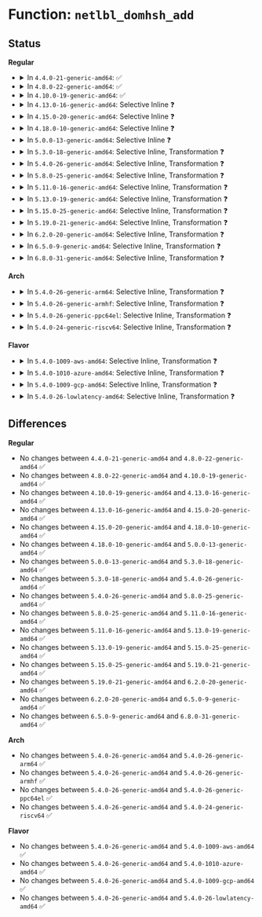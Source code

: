 # Function: <code>netlbl_domhsh_add</code>

## Status
<b>Regular</b>
<ul>
<li>
<details>
<summary>In <code>4.4.0-21-generic-amd64</code>: ✅</summary>

```c
int netlbl_domhsh_add(struct netlbl_dom_map * entry, struct netlbl_audit * audit_info)
```

```json
{
  "name": "netlbl_domhsh_add",
  "collision_type": "Unique Global",
  "inline_type": "No",
  "funcs": [
    {
      "addr": 18446744071587283984,
      "name": "netlbl_domhsh_add",
      "external": true,
      "loc": "net/netlabel/netlabel_domainhash.c:365",
      "file": "net/netlabel/netlabel_domainhash.c",
      "inline": "seen, unknown",
      "caller_inline": [],
      "caller_func": [
        "net/netlabel/netlabel_kapi.c:netlbl_cfg_unlbl_map_add",
        "net/netlabel/netlabel_kapi.c:netlbl_cfg_cipsov4_map_add",
        "net/netlabel/netlabel_domainhash.c:netlbl_domhsh_add_default"
      ]
    }
  ],
  "symbols": [
    {
      "addr": 18446744071587283984,
      "name": "netlbl_domhsh_add",
      "section": ".text",
      "bind": "STB_GLOBAL",
      "size": 1456
    }
  ]
}
```
</details>
</li>
<li>
<details>
<summary>In <code>4.8.0-22-generic-amd64</code>: ✅</summary>

```c
int netlbl_domhsh_add(struct netlbl_dom_map * entry, struct netlbl_audit * audit_info)
```

```json
{
  "name": "netlbl_domhsh_add",
  "collision_type": "Unique Global",
  "inline_type": "No",
  "funcs": [
    {
      "addr": 18446744071587751104,
      "name": "netlbl_domhsh_add",
      "external": true,
      "loc": "net/netlabel/netlabel_domainhash.c:417",
      "file": "net/netlabel/netlabel_domainhash.c",
      "inline": "seen, unknown",
      "caller_inline": [],
      "caller_func": [
        "net/netlabel/netlabel_kapi.c:netlbl_cfg_calipso_map_add",
        "net/netlabel/netlabel_kapi.c:netlbl_cfg_cipsov4_map_add",
        "net/netlabel/netlabel_kapi.c:netlbl_cfg_unlbl_map_add",
        "net/netlabel/netlabel_domainhash.c:netlbl_domhsh_add_default"
      ]
    }
  ],
  "symbols": [
    {
      "addr": 18446744071587751104,
      "name": "netlbl_domhsh_add",
      "section": ".text",
      "bind": "STB_GLOBAL",
      "size": 1683
    }
  ]
}
```
</details>
</li>
<li>
<details>
<summary>In <code>4.10.0-19-generic-amd64</code>: ✅</summary>

```c
int netlbl_domhsh_add(struct netlbl_dom_map * entry, struct netlbl_audit * audit_info)
```

```json
{
  "name": "netlbl_domhsh_add",
  "collision_type": "Unique Global",
  "inline_type": "No",
  "funcs": [
    {
      "addr": 18446744071587966320,
      "name": "netlbl_domhsh_add",
      "external": true,
      "loc": "net/netlabel/netlabel_domainhash.c:417",
      "file": "net/netlabel/netlabel_domainhash.c",
      "inline": "seen, unknown",
      "caller_inline": [],
      "caller_func": [
        "net/netlabel/netlabel_kapi.c:netlbl_cfg_calipso_map_add",
        "net/netlabel/netlabel_kapi.c:netlbl_cfg_cipsov4_map_add",
        "net/netlabel/netlabel_kapi.c:netlbl_cfg_unlbl_map_add",
        "net/netlabel/netlabel_domainhash.c:netlbl_domhsh_add_default"
      ]
    }
  ],
  "symbols": [
    {
      "addr": 18446744071587966320,
      "name": "netlbl_domhsh_add",
      "section": ".text",
      "bind": "STB_GLOBAL",
      "size": 1683
    }
  ]
}
```
</details>
</li>
<li>
<details>
<summary>In <code>4.13.0-16-generic-amd64</code>: Selective Inline ❓</summary>

```c
int netlbl_domhsh_add(struct netlbl_dom_map * entry, struct netlbl_audit * audit_info)
```

```json
{
  "name": "netlbl_domhsh_add",
  "collision_type": "Unique Global",
  "inline_type": "Selective",
  "funcs": [
    {
      "addr": 18446744071588124448,
      "name": "netlbl_domhsh_add",
      "external": true,
      "loc": "net/netlabel/netlabel_domainhash.c:417",
      "file": "net/netlabel/netlabel_domainhash.c",
      "inline": "not declared, inlined",
      "caller_inline": [],
      "caller_func": [
        "net/netlabel/netlabel_kapi.c:netlbl_cfg_calipso_map_add",
        "net/netlabel/netlabel_kapi.c:netlbl_cfg_cipsov4_map_add",
        "net/netlabel/netlabel_kapi.c:netlbl_cfg_unlbl_map_add",
        "net/netlabel/netlabel_domainhash.c:netlbl_domhsh_add_default"
      ]
    }
  ],
  "symbols": [
    {
      "addr": 18446744071588124448,
      "name": "netlbl_domhsh_add",
      "section": ".text",
      "bind": "STB_GLOBAL",
      "size": 1683
    }
  ]
}
```
</details>
</li>
<li>
<details>
<summary>In <code>4.15.0-20-generic-amd64</code>: Selective Inline ❓</summary>

```c
int netlbl_domhsh_add(struct netlbl_dom_map * entry, struct netlbl_audit * audit_info)
```

```json
{
  "name": "netlbl_domhsh_add",
  "collision_type": "Unique Global",
  "inline_type": "Selective",
  "funcs": [
    {
      "addr": 18446744071588672272,
      "name": "netlbl_domhsh_add",
      "external": true,
      "loc": "net/netlabel/netlabel_domainhash.c:417",
      "file": "net/netlabel/netlabel_domainhash.c",
      "inline": "not declared, inlined",
      "caller_inline": [],
      "caller_func": [
        "net/netlabel/netlabel_kapi.c:netlbl_cfg_calipso_map_add",
        "net/netlabel/netlabel_kapi.c:netlbl_cfg_cipsov4_map_add",
        "net/netlabel/netlabel_kapi.c:netlbl_cfg_unlbl_map_add",
        "net/netlabel/netlabel_domainhash.c:netlbl_domhsh_add_default"
      ]
    }
  ],
  "symbols": [
    {
      "addr": 18446744071588672272,
      "name": "netlbl_domhsh_add",
      "section": ".text",
      "bind": "STB_GLOBAL",
      "size": 1683
    }
  ]
}
```
</details>
</li>
<li>
<details>
<summary>In <code>4.18.0-10-generic-amd64</code>: Selective Inline ❓</summary>

```c
int netlbl_domhsh_add(struct netlbl_dom_map * entry, struct netlbl_audit * audit_info)
```

```json
{
  "name": "netlbl_domhsh_add",
  "collision_type": "Unique Global",
  "inline_type": "Selective",
  "funcs": [
    {
      "addr": 18446744071589038832,
      "name": "netlbl_domhsh_add",
      "external": true,
      "loc": "net/netlabel/netlabel_domainhash.c:417",
      "file": "net/netlabel/netlabel_domainhash.c",
      "inline": "not declared, inlined",
      "caller_inline": [],
      "caller_func": [
        "net/netlabel/netlabel_kapi.c:netlbl_cfg_calipso_map_add",
        "net/netlabel/netlabel_kapi.c:netlbl_cfg_cipsov4_map_add",
        "net/netlabel/netlabel_kapi.c:netlbl_cfg_unlbl_map_add",
        "net/netlabel/netlabel_domainhash.c:netlbl_domhsh_add_default"
      ]
    }
  ],
  "symbols": [
    {
      "addr": 18446744071589038832,
      "name": "netlbl_domhsh_add",
      "section": ".text",
      "bind": "STB_GLOBAL",
      "size": 1689
    }
  ]
}
```
</details>
</li>
<li>
<details>
<summary>In <code>5.0.0-13-generic-amd64</code>: Selective Inline ❓</summary>

```c
int netlbl_domhsh_add(struct netlbl_dom_map * entry, struct netlbl_audit * audit_info)
```

```json
{
  "name": "netlbl_domhsh_add",
  "collision_type": "Unique Global",
  "inline_type": "Selective",
  "funcs": [
    {
      "addr": 18446744071589264832,
      "name": "netlbl_domhsh_add",
      "external": true,
      "loc": "net/netlabel/netlabel_domainhash.c:417",
      "file": "net/netlabel/netlabel_domainhash.c",
      "inline": "not declared, inlined",
      "caller_inline": [],
      "caller_func": [
        "net/netlabel/netlabel_kapi.c:netlbl_cfg_calipso_map_add",
        "net/netlabel/netlabel_kapi.c:netlbl_cfg_cipsov4_map_add",
        "net/netlabel/netlabel_kapi.c:netlbl_cfg_unlbl_map_add",
        "net/netlabel/netlabel_domainhash.c:netlbl_domhsh_add_default"
      ]
    }
  ],
  "symbols": [
    {
      "addr": 18446744071589264832,
      "name": "netlbl_domhsh_add",
      "section": ".text",
      "bind": "STB_GLOBAL",
      "size": 1689
    }
  ]
}
```
</details>
</li>
<li>
<details>
<summary>In <code>5.3.0-18-generic-amd64</code>: Selective Inline, Transformation ❓</summary>

```c
int netlbl_domhsh_add(struct netlbl_dom_map * entry, struct netlbl_audit * audit_info)
```

```json
{
  "name": "netlbl_domhsh_add",
  "collision_type": "Unique Global",
  "inline_type": "Selective",
  "funcs": [
    {
      "addr": 18446744071589720112,
      "name": "netlbl_domhsh_add",
      "external": true,
      "loc": "net/netlabel/netlabel_domainhash.c:403",
      "file": "net/netlabel/netlabel_domainhash.c",
      "inline": "not declared, inlined",
      "caller_inline": [],
      "caller_func": [
        "net/netlabel/netlabel_kapi.c:netlbl_cfg_calipso_map_add",
        "net/netlabel/netlabel_kapi.c:netlbl_cfg_cipsov4_map_add",
        "net/netlabel/netlabel_kapi.c:netlbl_cfg_unlbl_map_add",
        "net/netlabel/netlabel_domainhash.c:netlbl_domhsh_add_default"
      ]
    }
  ],
  "symbols": [
    {
      "addr": 18446744071589720112,
      "name": "netlbl_domhsh_add.part.0",
      "section": ".text",
      "bind": "STB_LOCAL",
      "size": 1371
    },
    {
      "addr": 18446744071589721488,
      "name": "netlbl_domhsh_add",
      "section": ".text",
      "bind": "STB_GLOBAL",
      "size": 365
    }
  ]
}
```
</details>
</li>
<li>
<details>
<summary>In <code>5.4.0-26-generic-amd64</code>: Selective Inline, Transformation ❓</summary>

```c
int netlbl_domhsh_add(struct netlbl_dom_map * entry, struct netlbl_audit * audit_info)
```

```json
{
  "name": "netlbl_domhsh_add",
  "collision_type": "Unique Global",
  "inline_type": "Selective",
  "funcs": [
    {
      "addr": 18446744071589944416,
      "name": "netlbl_domhsh_add",
      "external": true,
      "loc": "net/netlabel/netlabel_domainhash.c:403",
      "file": "net/netlabel/netlabel_domainhash.c",
      "inline": "not declared, inlined",
      "caller_inline": [],
      "caller_func": [
        "net/netlabel/netlabel_kapi.c:netlbl_cfg_calipso_map_add",
        "net/netlabel/netlabel_kapi.c:netlbl_cfg_cipsov4_map_add",
        "net/netlabel/netlabel_kapi.c:netlbl_cfg_unlbl_map_add",
        "net/netlabel/netlabel_domainhash.c:netlbl_domhsh_add_default"
      ]
    }
  ],
  "symbols": [
    {
      "addr": 18446744071589944416,
      "name": "netlbl_domhsh_add.part.0",
      "section": ".text",
      "bind": "STB_LOCAL",
      "size": 1371
    },
    {
      "addr": 18446744071589945792,
      "name": "netlbl_domhsh_add",
      "section": ".text",
      "bind": "STB_GLOBAL",
      "size": 365
    }
  ]
}
```
</details>
</li>
<li>
<details>
<summary>In <code>5.8.0-25-generic-amd64</code>: Selective Inline, Transformation ❓</summary>

```c
int netlbl_domhsh_add(struct netlbl_dom_map * entry, struct netlbl_audit * audit_info)
```

```json
{
  "name": "netlbl_domhsh_add",
  "collision_type": "Unique Global",
  "inline_type": "Selective",
  "funcs": [
    {
      "addr": 18446744071590975877,
      "name": "netlbl_domhsh_add",
      "external": true,
      "loc": "net/netlabel/netlabel_domainhash.c:405",
      "file": "net/netlabel/netlabel_domainhash.c",
      "inline": "not declared, inlined",
      "caller_inline": [
        "net/netlabel/netlabel_domainhash.c:netlbl_domhsh_add_default"
      ],
      "caller_func": [
        "net/netlabel/netlabel_kapi.c:netlbl_cfg_calipso_map_add",
        "net/netlabel/netlabel_kapi.c:netlbl_cfg_cipsov4_map_add",
        "net/netlabel/netlabel_kapi.c:netlbl_cfg_unlbl_map_add",
        "net/netlabel/netlabel_domainhash.c:netlbl_domhsh_add_default",
        "net/netlabel/netlabel_mgmt.c:netlbl_mgmt_add_common"
      ]
    }
  ],
  "symbols": [
    {
      "addr": 18446744071590974432,
      "name": "netlbl_domhsh_add.part.0",
      "section": ".text",
      "bind": "STB_LOCAL",
      "size": 1384
    },
    {
      "addr": 18446744071590975824,
      "name": "netlbl_domhsh_add",
      "section": ".text",
      "bind": "STB_GLOBAL",
      "size": 45
    }
  ]
}
```
</details>
</li>
<li>
<details>
<summary>In <code>5.11.0-16-generic-amd64</code>: Selective Inline, Transformation ❓</summary>

```c
int netlbl_domhsh_add(struct netlbl_dom_map * entry, struct netlbl_audit * audit_info)
```

```json
{
  "name": "netlbl_domhsh_add",
  "collision_type": "Unique Global",
  "inline_type": "Selective",
  "funcs": [
    {
      "addr": 18446744071591040659,
      "name": "netlbl_domhsh_add",
      "external": true,
      "loc": "net/netlabel/netlabel_domainhash.c:405",
      "file": "net/netlabel/netlabel_domainhash.c",
      "inline": "not declared, inlined",
      "caller_inline": [
        "net/netlabel/netlabel_domainhash.c:netlbl_domhsh_add_default"
      ],
      "caller_func": [
        "net/netlabel/netlabel_kapi.c:netlbl_cfg_calipso_map_add",
        "net/netlabel/netlabel_kapi.c:netlbl_cfg_cipsov4_map_add",
        "net/netlabel/netlabel_kapi.c:netlbl_cfg_unlbl_map_add",
        "net/netlabel/netlabel_domainhash.c:netlbl_domhsh_add_default",
        "net/netlabel/netlabel_mgmt.c:netlbl_mgmt_add_common"
      ]
    }
  ],
  "symbols": [
    {
      "addr": 18446744071591039216,
      "name": "netlbl_domhsh_add.part.0",
      "section": ".text",
      "bind": "STB_LOCAL",
      "size": 1374
    },
    {
      "addr": 18446744071591040592,
      "name": "netlbl_domhsh_add",
      "section": ".text",
      "bind": "STB_GLOBAL",
      "size": 45
    }
  ]
}
```
</details>
</li>
<li>
<details>
<summary>In <code>5.13.0-19-generic-amd64</code>: Selective Inline, Transformation ❓</summary>

```c
int netlbl_domhsh_add(struct netlbl_dom_map * entry, struct netlbl_audit * audit_info)
```

```json
{
  "name": "netlbl_domhsh_add",
  "collision_type": "Unique Global",
  "inline_type": "Selective",
  "funcs": [
    {
      "addr": 18446744071590971235,
      "name": "netlbl_domhsh_add",
      "external": true,
      "loc": "net/netlabel/netlabel_domainhash.c:405",
      "file": "net/netlabel/netlabel_domainhash.c",
      "inline": "not declared, inlined",
      "caller_inline": [
        "net/netlabel/netlabel_domainhash.c:netlbl_domhsh_add_default"
      ],
      "caller_func": [
        "net/netlabel/netlabel_kapi.c:netlbl_cfg_calipso_map_add",
        "net/netlabel/netlabel_kapi.c:netlbl_cfg_cipsov4_map_add",
        "net/netlabel/netlabel_kapi.c:netlbl_cfg_unlbl_map_add",
        "net/netlabel/netlabel_domainhash.c:netlbl_domhsh_add_default",
        "net/netlabel/netlabel_mgmt.c:netlbl_mgmt_add_common"
      ]
    }
  ],
  "symbols": [
    {
      "addr": 18446744071590969792,
      "name": "netlbl_domhsh_add.part.0",
      "section": ".text",
      "bind": "STB_LOCAL",
      "size": 1368
    },
    {
      "addr": 18446744071590971168,
      "name": "netlbl_domhsh_add",
      "section": ".text",
      "bind": "STB_GLOBAL",
      "size": 45
    }
  ]
}
```
</details>
</li>
<li>
<details>
<summary>In <code>5.15.0-25-generic-amd64</code>: Selective Inline, Transformation ❓</summary>

```c
int netlbl_domhsh_add(struct netlbl_dom_map * entry, struct netlbl_audit * audit_info)
```

```json
{
  "name": "netlbl_domhsh_add",
  "collision_type": "Unique Global",
  "inline_type": "Selective",
  "funcs": [
    {
      "addr": 18446744071591808771,
      "name": "netlbl_domhsh_add",
      "external": true,
      "loc": "net/netlabel/netlabel_domainhash.c:405",
      "file": "net/netlabel/netlabel_domainhash.c",
      "inline": "not declared, inlined",
      "caller_inline": [
        "net/netlabel/netlabel_domainhash.c:netlbl_domhsh_add_default"
      ],
      "caller_func": [
        "net/netlabel/netlabel_kapi.c:netlbl_cfg_calipso_map_add",
        "net/netlabel/netlabel_kapi.c:netlbl_cfg_cipsov4_map_add",
        "net/netlabel/netlabel_kapi.c:netlbl_cfg_unlbl_map_add",
        "net/netlabel/netlabel_domainhash.c:netlbl_domhsh_add_default",
        "net/netlabel/netlabel_mgmt.c:netlbl_mgmt_add_common"
      ]
    }
  ],
  "symbols": [
    {
      "addr": 18446744071591807328,
      "name": "netlbl_domhsh_add.part.0",
      "section": ".text",
      "bind": "STB_LOCAL",
      "size": 1368
    },
    {
      "addr": 18446744071591808704,
      "name": "netlbl_domhsh_add",
      "section": ".text",
      "bind": "STB_GLOBAL",
      "size": 45
    }
  ]
}
```
</details>
</li>
<li>
<details>
<summary>In <code>5.19.0-21-generic-amd64</code>: Selective Inline, Transformation ❓</summary>

```c
int netlbl_domhsh_add(struct netlbl_dom_map * entry, struct netlbl_audit * audit_info)
```

```json
{
  "name": "netlbl_domhsh_add",
  "collision_type": "Unique Global",
  "inline_type": "Selective",
  "funcs": [
    {
      "addr": 18446744071593520626,
      "name": "netlbl_domhsh_add",
      "external": true,
      "loc": "net/netlabel/netlabel_domainhash.c:405",
      "file": "net/netlabel/netlabel_domainhash.c",
      "inline": "not declared, inlined",
      "caller_inline": [
        "net/netlabel/netlabel_domainhash.c:netlbl_domhsh_add_default"
      ],
      "caller_func": [
        "net/netlabel/netlabel_kapi.c:netlbl_cfg_calipso_map_add",
        "net/netlabel/netlabel_kapi.c:netlbl_cfg_cipsov4_map_add",
        "net/netlabel/netlabel_kapi.c:netlbl_cfg_unlbl_map_add",
        "net/netlabel/netlabel_domainhash.c:netlbl_domhsh_add_default",
        "net/netlabel/netlabel_mgmt.c:netlbl_mgmt_add_common"
      ]
    }
  ],
  "symbols": [
    {
      "addr": 18446744071593519136,
      "name": "netlbl_domhsh_add.part.0",
      "section": ".text",
      "bind": "STB_LOCAL",
      "size": 1402
    },
    {
      "addr": 18446744071593520544,
      "name": "netlbl_domhsh_add",
      "section": ".text",
      "bind": "STB_GLOBAL",
      "size": 51
    }
  ]
}
```
</details>
</li>
<li>
<details>
<summary>In <code>6.2.0-20-generic-amd64</code>: Selective Inline, Transformation ❓</summary>

```c
int netlbl_domhsh_add(struct netlbl_dom_map * entry, struct netlbl_audit * audit_info)
```

```json
{
  "name": "netlbl_domhsh_add",
  "collision_type": "Unique Global",
  "inline_type": "Selective",
  "funcs": [
    {
      "addr": 18446744071595440770,
      "name": "netlbl_domhsh_add",
      "external": true,
      "loc": "net/netlabel/netlabel_domainhash.c:405",
      "file": "net/netlabel/netlabel_domainhash.c",
      "inline": "not declared, inlined",
      "caller_inline": [
        "net/netlabel/netlabel_domainhash.c:netlbl_domhsh_add_default"
      ],
      "caller_func": [
        "net/netlabel/netlabel_kapi.c:netlbl_cfg_calipso_map_add",
        "net/netlabel/netlabel_kapi.c:netlbl_cfg_cipsov4_map_add",
        "net/netlabel/netlabel_kapi.c:netlbl_cfg_unlbl_map_add",
        "net/netlabel/netlabel_domainhash.c:netlbl_domhsh_add_default",
        "net/netlabel/netlabel_mgmt.c:netlbl_mgmt_add_common"
      ]
    }
  ],
  "symbols": [
    {
      "addr": 18446744071595439248,
      "name": "netlbl_domhsh_add.part.0",
      "section": ".text",
      "bind": "STB_LOCAL",
      "size": 1402
    },
    {
      "addr": 18446744071595440672,
      "name": "netlbl_domhsh_add",
      "section": ".text",
      "bind": "STB_GLOBAL",
      "size": 51
    }
  ]
}
```
</details>
</li>
<li>
<details>
<summary>In <code>6.5.0-9-generic-amd64</code>: Selective Inline, Transformation ❓</summary>

```c
int netlbl_domhsh_add(struct netlbl_dom_map * entry, struct netlbl_audit * audit_info)
```

```json
{
  "name": "netlbl_domhsh_add",
  "collision_type": "Unique Global",
  "inline_type": "Selective",
  "funcs": [
    {
      "addr": 18446744071595947746,
      "name": "netlbl_domhsh_add",
      "external": true,
      "loc": "net/netlabel/netlabel_domainhash.c:405",
      "file": "net/netlabel/netlabel_domainhash.c",
      "inline": "not declared, inlined",
      "caller_inline": [
        "net/netlabel/netlabel_domainhash.c:netlbl_domhsh_add_default"
      ],
      "caller_func": [
        "net/netlabel/netlabel_kapi.c:netlbl_cfg_calipso_map_add",
        "net/netlabel/netlabel_kapi.c:netlbl_cfg_cipsov4_map_add",
        "net/netlabel/netlabel_kapi.c:netlbl_cfg_unlbl_map_add",
        "net/netlabel/netlabel_domainhash.c:netlbl_domhsh_add_default",
        "net/netlabel/netlabel_mgmt.c:netlbl_mgmt_add_common"
      ]
    }
  ],
  "symbols": [
    {
      "addr": 18446744071595946224,
      "name": "netlbl_domhsh_add.part.0",
      "section": ".text",
      "bind": "STB_LOCAL",
      "size": 1400
    },
    {
      "addr": 18446744071595947648,
      "name": "netlbl_domhsh_add",
      "section": ".text",
      "bind": "STB_GLOBAL",
      "size": 51
    }
  ]
}
```
</details>
</li>
<li>
<details>
<summary>In <code>6.8.0-31-generic-amd64</code>: Selective Inline, Transformation ❓</summary>

```c
int netlbl_domhsh_add(struct netlbl_dom_map * entry, struct netlbl_audit * audit_info)
```

```json
{
  "name": "netlbl_domhsh_add",
  "collision_type": "Unique Global",
  "inline_type": "Selective",
  "funcs": [
    {
      "addr": 18446744071596809618,
      "name": "netlbl_domhsh_add",
      "external": true,
      "loc": "net/netlabel/netlabel_domainhash.c:405",
      "file": "net/netlabel/netlabel_domainhash.c",
      "inline": "not declared, inlined",
      "caller_inline": [
        "net/netlabel/netlabel_domainhash.c:netlbl_domhsh_add_default"
      ],
      "caller_func": [
        "net/netlabel/netlabel_kapi.c:netlbl_cfg_calipso_map_add",
        "net/netlabel/netlabel_kapi.c:netlbl_cfg_cipsov4_map_add",
        "net/netlabel/netlabel_kapi.c:netlbl_cfg_unlbl_map_add",
        "net/netlabel/netlabel_domainhash.c:netlbl_domhsh_add_default",
        "net/netlabel/netlabel_mgmt.c:netlbl_mgmt_add_common"
      ]
    }
  ],
  "symbols": [
    {
      "addr": 18446744071596808048,
      "name": "netlbl_domhsh_add.part.0",
      "section": ".text",
      "bind": "STB_LOCAL",
      "size": 1447
    },
    {
      "addr": 18446744071596809520,
      "name": "netlbl_domhsh_add",
      "section": ".text",
      "bind": "STB_GLOBAL",
      "size": 51
    }
  ]
}
```
</details>
</li>
</ul>
<b>Arch</b>
<ul>
<li>
<details>
<summary>In <code>5.4.0-26-generic-arm64</code>: Selective Inline, Transformation ❓</summary>

```c
int netlbl_domhsh_add(struct netlbl_dom_map * entry, struct netlbl_audit * audit_info)
```

```json
{
  "name": "netlbl_domhsh_add",
  "collision_type": "Unique Global",
  "inline_type": "Selective",
  "funcs": [
    {
      "addr": 18446603336503675784,
      "name": "netlbl_domhsh_add",
      "external": true,
      "loc": "net/netlabel/netlabel_domainhash.c:403",
      "file": "net/netlabel/netlabel_domainhash.c",
      "inline": "not declared, inlined",
      "caller_inline": [],
      "caller_func": [
        "net/netlabel/netlabel_kapi.c:netlbl_cfg_calipso_map_add",
        "net/netlabel/netlabel_kapi.c:netlbl_cfg_calipso_map_add",
        "net/netlabel/netlabel_kapi.c:netlbl_cfg_cipsov4_map_add",
        "net/netlabel/netlabel_kapi.c:netlbl_cfg_cipsov4_map_add",
        "net/netlabel/netlabel_kapi.c:netlbl_cfg_unlbl_map_add",
        "net/netlabel/netlabel_kapi.c:netlbl_cfg_unlbl_map_add",
        "net/netlabel/netlabel_domainhash.c:netlbl_domhsh_add_default"
      ]
    }
  ],
  "symbols": [
    {
      "addr": 18446603336503675784,
      "name": "netlbl_domhsh_add.part.0",
      "section": ".text",
      "bind": "STB_LOCAL",
      "size": 1604
    },
    {
      "addr": 18446603336503677392,
      "name": "netlbl_domhsh_add",
      "section": ".text",
      "bind": "STB_GLOBAL",
      "size": 492
    }
  ]
}
```
</details>
</li>
<li>
<details>
<summary>In <code>5.4.0-26-generic-armhf</code>: Selective Inline, Transformation ❓</summary>

```c
int netlbl_domhsh_add(struct netlbl_dom_map * entry, struct netlbl_audit * audit_info)
```

```json
{
  "name": "netlbl_domhsh_add",
  "collision_type": "Unique Global",
  "inline_type": "Selective",
  "funcs": [
    {
      "addr": 3236312576,
      "name": "netlbl_domhsh_add",
      "external": true,
      "loc": "net/netlabel/netlabel_domainhash.c:403",
      "file": "net/netlabel/netlabel_domainhash.c",
      "inline": "not declared, inlined",
      "caller_inline": [],
      "caller_func": [
        "net/netlabel/netlabel_kapi.c:netlbl_cfg_calipso_map_add",
        "net/netlabel/netlabel_kapi.c:netlbl_cfg_cipsov4_map_add",
        "net/netlabel/netlabel_kapi.c:netlbl_cfg_unlbl_map_add",
        "net/netlabel/netlabel_domainhash.c:netlbl_domhsh_add_default",
        "net/netlabel/netlabel_mgmt.c:netlbl_mgmt_add_common"
      ]
    }
  ],
  "symbols": [
    {
      "addr": 3236312576,
      "name": "netlbl_domhsh_add.part.0",
      "section": ".text",
      "bind": "STB_LOCAL",
      "size": 1640
    },
    {
      "addr": 3236314216,
      "name": "netlbl_domhsh_add",
      "section": ".text",
      "bind": "STB_GLOBAL",
      "size": 484
    }
  ]
}
```
</details>
</li>
<li>
<details>
<summary>In <code>5.4.0-26-generic-ppc64el</code>: Selective Inline, Transformation ❓</summary>

```c
int netlbl_domhsh_add(struct netlbl_dom_map * entry, struct netlbl_audit * audit_info)
```

```json
{
  "name": "netlbl_domhsh_add",
  "collision_type": "Unique Global",
  "inline_type": "Selective",
  "funcs": [
    {
      "addr": 13835058055297501488,
      "name": "netlbl_domhsh_add",
      "external": true,
      "loc": "net/netlabel/netlabel_domainhash.c:403",
      "file": "net/netlabel/netlabel_domainhash.c",
      "inline": "not declared, inlined",
      "caller_inline": [],
      "caller_func": [
        "net/netlabel/netlabel_kapi.c:netlbl_cfg_calipso_map_add",
        "net/netlabel/netlabel_kapi.c:netlbl_cfg_cipsov4_map_add",
        "net/netlabel/netlabel_kapi.c:netlbl_cfg_unlbl_map_add",
        "net/netlabel/netlabel_domainhash.c:netlbl_domhsh_add_default"
      ]
    }
  ],
  "symbols": [
    {
      "addr": 13835058055297501488,
      "name": "netlbl_domhsh_add.part.0",
      "section": ".text",
      "bind": "STB_LOCAL",
      "size": 1880
    },
    {
      "addr": 13835058055297503376,
      "name": "netlbl_domhsh_add",
      "section": ".text",
      "bind": "STB_GLOBAL",
      "size": 560
    }
  ]
}
```
</details>
</li>
<li>
<details>
<summary>In <code>5.4.0-24-generic-riscv64</code>: Selective Inline, Transformation ❓</summary>

```c
int netlbl_domhsh_add(struct netlbl_dom_map * entry, struct netlbl_audit * audit_info)
```

```json
{
  "name": "netlbl_domhsh_add",
  "collision_type": "Unique Global",
  "inline_type": "Selective",
  "funcs": [
    {
      "addr": 18446743936279612184,
      "name": "netlbl_domhsh_add",
      "external": true,
      "loc": "net/netlabel/netlabel_domainhash.c:403",
      "file": "net/netlabel/netlabel_domainhash.c",
      "inline": "not declared, inlined",
      "caller_inline": [],
      "caller_func": [
        "net/netlabel/netlabel_kapi.c:netlbl_cfg_calipso_map_add",
        "net/netlabel/netlabel_kapi.c:netlbl_cfg_cipsov4_map_add",
        "net/netlabel/netlabel_kapi.c:netlbl_cfg_unlbl_map_add",
        "net/netlabel/netlabel_domainhash.c:netlbl_domhsh_add_default"
      ]
    }
  ],
  "symbols": [
    {
      "addr": 18446743936279612184,
      "name": "netlbl_domhsh_add.part.0",
      "section": ".text",
      "bind": "STB_LOCAL",
      "size": 1172
    },
    {
      "addr": 18446743936279613356,
      "name": "netlbl_domhsh_add",
      "section": ".text",
      "bind": "STB_GLOBAL",
      "size": 374
    }
  ]
}
```
</details>
</li>
</ul>
<b>Flavor</b>
<ul>
<li>
<details>
<summary>In <code>5.4.0-1009-aws-amd64</code>: Selective Inline, Transformation ❓</summary>

```c
int netlbl_domhsh_add(struct netlbl_dom_map * entry, struct netlbl_audit * audit_info)
```

```json
{
  "name": "netlbl_domhsh_add",
  "collision_type": "Unique Global",
  "inline_type": "Selective",
  "funcs": [
    {
      "addr": 18446744071589548016,
      "name": "netlbl_domhsh_add",
      "external": true,
      "loc": "net/netlabel/netlabel_domainhash.c:403",
      "file": "net/netlabel/netlabel_domainhash.c",
      "inline": "not declared, inlined",
      "caller_inline": [],
      "caller_func": [
        "net/netlabel/netlabel_kapi.c:netlbl_cfg_calipso_map_add",
        "net/netlabel/netlabel_kapi.c:netlbl_cfg_cipsov4_map_add",
        "net/netlabel/netlabel_kapi.c:netlbl_cfg_unlbl_map_add",
        "net/netlabel/netlabel_domainhash.c:netlbl_domhsh_add_default"
      ]
    }
  ],
  "symbols": [
    {
      "addr": 18446744071589548016,
      "name": "netlbl_domhsh_add.part.0",
      "section": ".text",
      "bind": "STB_LOCAL",
      "size": 1371
    },
    {
      "addr": 18446744071589549392,
      "name": "netlbl_domhsh_add",
      "section": ".text",
      "bind": "STB_GLOBAL",
      "size": 365
    }
  ]
}
```
</details>
</li>
<li>
<details>
<summary>In <code>5.4.0-1010-azure-amd64</code>: Selective Inline, Transformation ❓</summary>

```c
int netlbl_domhsh_add(struct netlbl_dom_map * entry, struct netlbl_audit * audit_info)
```

```json
{
  "name": "netlbl_domhsh_add",
  "collision_type": "Unique Global",
  "inline_type": "Selective",
  "funcs": [
    {
      "addr": 18446744071589272592,
      "name": "netlbl_domhsh_add",
      "external": true,
      "loc": "net/netlabel/netlabel_domainhash.c:403",
      "file": "net/netlabel/netlabel_domainhash.c",
      "inline": "not declared, inlined",
      "caller_inline": [],
      "caller_func": [
        "net/netlabel/netlabel_kapi.c:netlbl_cfg_calipso_map_add",
        "net/netlabel/netlabel_kapi.c:netlbl_cfg_cipsov4_map_add",
        "net/netlabel/netlabel_kapi.c:netlbl_cfg_unlbl_map_add",
        "net/netlabel/netlabel_domainhash.c:netlbl_domhsh_add_default"
      ]
    }
  ],
  "symbols": [
    {
      "addr": 18446744071589272592,
      "name": "netlbl_domhsh_add.part.0",
      "section": ".text",
      "bind": "STB_LOCAL",
      "size": 1371
    },
    {
      "addr": 18446744071589273968,
      "name": "netlbl_domhsh_add",
      "section": ".text",
      "bind": "STB_GLOBAL",
      "size": 365
    }
  ]
}
```
</details>
</li>
<li>
<details>
<summary>In <code>5.4.0-1009-gcp-amd64</code>: Selective Inline, Transformation ❓</summary>

```c
int netlbl_domhsh_add(struct netlbl_dom_map * entry, struct netlbl_audit * audit_info)
```

```json
{
  "name": "netlbl_domhsh_add",
  "collision_type": "Unique Global",
  "inline_type": "Selective",
  "funcs": [
    {
      "addr": 18446744071589990048,
      "name": "netlbl_domhsh_add",
      "external": true,
      "loc": "net/netlabel/netlabel_domainhash.c:403",
      "file": "net/netlabel/netlabel_domainhash.c",
      "inline": "not declared, inlined",
      "caller_inline": [],
      "caller_func": [
        "net/netlabel/netlabel_kapi.c:netlbl_cfg_calipso_map_add",
        "net/netlabel/netlabel_kapi.c:netlbl_cfg_cipsov4_map_add",
        "net/netlabel/netlabel_kapi.c:netlbl_cfg_unlbl_map_add",
        "net/netlabel/netlabel_domainhash.c:netlbl_domhsh_add_default"
      ]
    }
  ],
  "symbols": [
    {
      "addr": 18446744071589990048,
      "name": "netlbl_domhsh_add.part.0",
      "section": ".text",
      "bind": "STB_LOCAL",
      "size": 1371
    },
    {
      "addr": 18446744071589991424,
      "name": "netlbl_domhsh_add",
      "section": ".text",
      "bind": "STB_GLOBAL",
      "size": 365
    }
  ]
}
```
</details>
</li>
<li>
<details>
<summary>In <code>5.4.0-26-lowlatency-amd64</code>: Selective Inline, Transformation ❓</summary>

```c
int netlbl_domhsh_add(struct netlbl_dom_map * entry, struct netlbl_audit * audit_info)
```

```json
{
  "name": "netlbl_domhsh_add",
  "collision_type": "Unique Global",
  "inline_type": "Selective",
  "funcs": [
    {
      "addr": 18446744071590039904,
      "name": "netlbl_domhsh_add",
      "external": true,
      "loc": "net/netlabel/netlabel_domainhash.c:403",
      "file": "net/netlabel/netlabel_domainhash.c",
      "inline": "not declared, inlined",
      "caller_inline": [],
      "caller_func": [
        "net/netlabel/netlabel_kapi.c:netlbl_cfg_calipso_map_add",
        "net/netlabel/netlabel_kapi.c:netlbl_cfg_cipsov4_map_add",
        "net/netlabel/netlabel_kapi.c:netlbl_cfg_unlbl_map_add",
        "net/netlabel/netlabel_domainhash.c:netlbl_domhsh_add_default"
      ]
    }
  ],
  "symbols": [
    {
      "addr": 18446744071590039904,
      "name": "netlbl_domhsh_add.part.0",
      "section": ".text",
      "bind": "STB_LOCAL",
      "size": 1364
    },
    {
      "addr": 18446744071590041280,
      "name": "netlbl_domhsh_add",
      "section": ".text",
      "bind": "STB_GLOBAL",
      "size": 365
    }
  ]
}
```
</details>
</li>
</ul>

## Differences
<b>Regular</b>
<ul>
<li>
No changes between <code>4.4.0-21-generic-amd64</code> and <code>4.8.0-22-generic-amd64</code> ✅
</li>
<li>
No changes between <code>4.8.0-22-generic-amd64</code> and <code>4.10.0-19-generic-amd64</code> ✅
</li>
<li>
No changes between <code>4.10.0-19-generic-amd64</code> and <code>4.13.0-16-generic-amd64</code> ✅
</li>
<li>
No changes between <code>4.13.0-16-generic-amd64</code> and <code>4.15.0-20-generic-amd64</code> ✅
</li>
<li>
No changes between <code>4.15.0-20-generic-amd64</code> and <code>4.18.0-10-generic-amd64</code> ✅
</li>
<li>
No changes between <code>4.18.0-10-generic-amd64</code> and <code>5.0.0-13-generic-amd64</code> ✅
</li>
<li>
No changes between <code>5.0.0-13-generic-amd64</code> and <code>5.3.0-18-generic-amd64</code> ✅
</li>
<li>
No changes between <code>5.3.0-18-generic-amd64</code> and <code>5.4.0-26-generic-amd64</code> ✅
</li>
<li>
No changes between <code>5.4.0-26-generic-amd64</code> and <code>5.8.0-25-generic-amd64</code> ✅
</li>
<li>
No changes between <code>5.8.0-25-generic-amd64</code> and <code>5.11.0-16-generic-amd64</code> ✅
</li>
<li>
No changes between <code>5.11.0-16-generic-amd64</code> and <code>5.13.0-19-generic-amd64</code> ✅
</li>
<li>
No changes between <code>5.13.0-19-generic-amd64</code> and <code>5.15.0-25-generic-amd64</code> ✅
</li>
<li>
No changes between <code>5.15.0-25-generic-amd64</code> and <code>5.19.0-21-generic-amd64</code> ✅
</li>
<li>
No changes between <code>5.19.0-21-generic-amd64</code> and <code>6.2.0-20-generic-amd64</code> ✅
</li>
<li>
No changes between <code>6.2.0-20-generic-amd64</code> and <code>6.5.0-9-generic-amd64</code> ✅
</li>
<li>
No changes between <code>6.5.0-9-generic-amd64</code> and <code>6.8.0-31-generic-amd64</code> ✅
</li>
</ul>
<b>Arch</b>
<ul>
<li>
No changes between <code>5.4.0-26-generic-amd64</code> and <code>5.4.0-26-generic-arm64</code> ✅
</li>
<li>
No changes between <code>5.4.0-26-generic-amd64</code> and <code>5.4.0-26-generic-armhf</code> ✅
</li>
<li>
No changes between <code>5.4.0-26-generic-amd64</code> and <code>5.4.0-26-generic-ppc64el</code> ✅
</li>
<li>
No changes between <code>5.4.0-26-generic-amd64</code> and <code>5.4.0-24-generic-riscv64</code> ✅
</li>
</ul>
<b>Flavor</b>
<ul>
<li>
No changes between <code>5.4.0-26-generic-amd64</code> and <code>5.4.0-1009-aws-amd64</code> ✅
</li>
<li>
No changes between <code>5.4.0-26-generic-amd64</code> and <code>5.4.0-1010-azure-amd64</code> ✅
</li>
<li>
No changes between <code>5.4.0-26-generic-amd64</code> and <code>5.4.0-1009-gcp-amd64</code> ✅
</li>
<li>
No changes between <code>5.4.0-26-generic-amd64</code> and <code>5.4.0-26-lowlatency-amd64</code> ✅
</li>
</ul>
